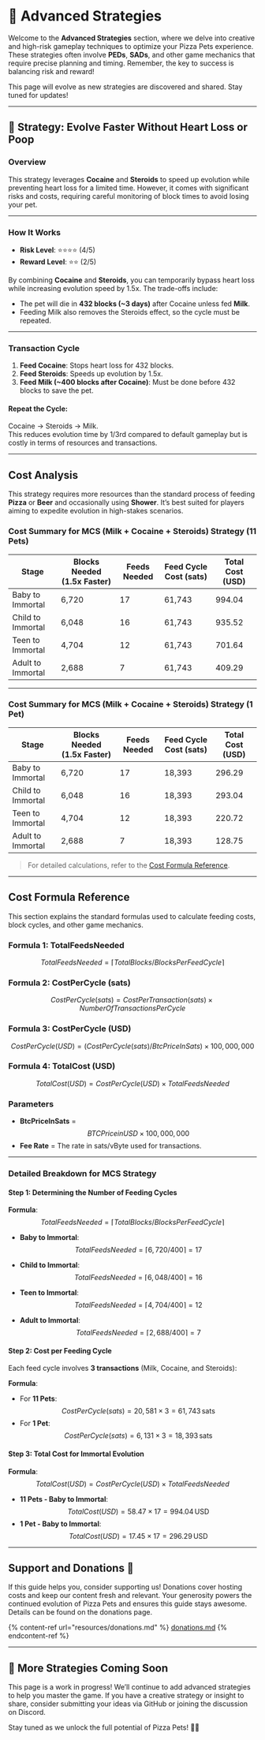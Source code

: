 # 🧠 Advanced Strategies

Welcome to the **Advanced Strategies** section, where we delve into creative and high-risk gameplay techniques to optimize your Pizza Pets experience. These strategies often involve **PEDs**, **SADs**, and other game mechanics that require precise planning and timing. Remember, the key to success is balancing risk and reward!

This page will evolve as new strategies are discovered and shared. Stay tuned for updates!

---

## 🚀 Strategy: Evolve Faster Without Heart Loss or Poop

### **Overview**

This strategy leverages **Cocaine** and **Steroids** to speed up evolution while preventing heart loss for a limited time. However, it comes with significant risks and costs, requiring careful monitoring of block times to avoid losing your pet.

---

### **How It Works**

- **Risk Level**: ⭐⭐⭐⭐ (4/5)  
- **Reward Level**: ⭐⭐ (2/5)

By combining **Cocaine** and **Steroids**, you can temporarily bypass heart loss while increasing evolution speed by 1.5x. The trade-offs include:

- The pet will die in **432 blocks (\~3 days)** after Cocaine unless fed **Milk**.
- Feeding Milk also removes the Steroids effect, so the cycle must be repeated.

---

### **Transaction Cycle**

1. **Feed Cocaine**: Stops heart loss for 432 blocks.
2. **Feed Steroids**: Speeds up evolution by 1.5x.
3. **Feed Milk (\~400 blocks after Cocaine)**: Must be done before 432 blocks to save the pet.

#### Repeat the Cycle:
Cocaine → Steroids → Milk.  
This reduces evolution time by 1/3rd compared to default gameplay but is costly in terms of resources and transactions.

---

## **Cost Analysis**

This strategy requires more resources than the standard process of feeding **Pizza** or **Beer** and occasionally using **Shower**. It’s best suited for players aiming to expedite evolution in high-stakes scenarios.

### Cost Summary for MCS (Milk + Cocaine + Steroids) Strategy (11 Pets)

| **Stage**         | **Blocks Needed (1.5x Faster)** | **Feeds Needed** | **Feed Cycle Cost (sats)** | **Total Cost (USD)** |
|--------------------|---------------------------------|------------------|----------------------------|----------------------|
| Baby to Immortal   | 6,720                          | 17               | 61,743                     | 994.04              |
| Child to Immortal  | 6,048                          | 16               | 61,743                     | 935.52              |
| Teen to Immortal   | 4,704                          | 12               | 61,743                     | 701.64              |
| Adult to Immortal  | 2,688                          | 7                | 61,743                     | 409.29              |

---

### Cost Summary for MCS (Milk + Cocaine + Steroids) Strategy (1 Pet)

| **Stage**         | **Blocks Needed (1.5x Faster)** | **Feeds Needed** | **Feed Cycle Cost (sats)** | **Total Cost (USD)** |
|--------------------|---------------------------------|------------------|----------------------------|----------------------|
| Baby to Immortal   | 6,720                          | 17               | 18,393                     | 296.29              |
| Child to Immortal  | 6,048                          | 16               | 18,393                     | 293.04              |
| Teen to Immortal   | 4,704                          | 12               | 18,393                     | 220.72              |
| Adult to Immortal  | 2,688                          | 7                | 18,393                     | 128.75              |

> For detailed calculations, refer to the [Cost Formula Reference](#cost-formula-reference).

---

## **Cost Formula Reference**

This section explains the standard formulas used to calculate feeding costs, block cycles, and other game mechanics.

### Formula 1: TotalFeedsNeeded
$$TotalFeedsNeeded = ⌈ TotalBlocks / BlocksPerFeedCycle ⌉$$

### Formula 2: CostPerCycle (sats)
$$CostPerCycle (sats) = CostPerTransaction (sats) × NumberOfTransactionsPerCycle$$

### Formula 3: CostPerCycle (USD)
$$CostPerCycle (USD) = (CostPerCycle (sats) / BtcPriceInSats) × 100,000,000$$

### Formula 4: TotalCost (USD)
$$TotalCost (USD) = CostPerCycle (USD) × TotalFeedsNeeded$$

### Parameters
- **BtcPriceInSats** = $$BTC Price in USD × 100,000,000$$
- **Fee Rate** = The rate in sats/vByte used for transactions.

---

### Detailed Breakdown for MCS Strategy

#### Step 1: Determining the Number of Feeding Cycles

**Formula**:  
$$TotalFeedsNeeded = ⌈ TotalBlocks / BlocksPerFeedCycle ⌉$$

- **Baby to Immortal**:  
  $$TotalFeedsNeeded = ⌈ 6,720 / 400 ⌉ = 17$$

- **Child to Immortal**:  
  $$TotalFeedsNeeded = ⌈ 6,048 / 400 ⌉ = 16$$

- **Teen to Immortal**:  
  $$TotalFeedsNeeded = ⌈ 4,704 / 400 ⌉ = 12$$

- **Adult to Immortal**:  
  $$TotalFeedsNeeded = ⌈ 2,688 / 400 ⌉ = 7$$

#### Step 2: Cost per Feeding Cycle

Each feed cycle involves **3 transactions** (Milk, Cocaine, and Steroids):

**Formula**:  
- For **11 Pets**:  
  $$CostPerCycle (sats) = 20,581 × 3 = 61,743 \, \text{sats}$$
- For **1 Pet**:  
  $$CostPerCycle (sats) = 6,131 × 3 = 18,393 \, \text{sats}$$

#### Step 3: Total Cost for Immortal Evolution

**Formula**:  
$$TotalCost (USD) = CostPerCycle (USD) × TotalFeedsNeeded$$

- **11 Pets - Baby to Immortal**:  
  $$TotalCost (USD) = 58.47 × 17 = 994.04 \, \text{USD}$$
- **1 Pet - Baby to Immortal**:  
  $$TotalCost (USD) = 17.45 × 17 = 296.29 \, \text{USD}$$

---

## Support and Donations 💖

If this guide helps you, consider supporting us! Donations cover hosting costs and keep our content fresh and relevant. Your generosity powers the continued evolution of Pizza Pets and ensures this guide stays awesome. Details can be found on the donations page.

{% content-ref url="resources/donations.md" %}
[donations.md](resources/donations.md)
{% endcontent-ref %}

---

## 🐾 More Strategies Coming Soon

This page is a work in progress! We’ll continue to add advanced strategies to help you master the game. If you have a creative strategy or insight to share, consider submitting your ideas via GitHub or joining the discussion on Discord.

Stay tuned as we unlock the full potential of Pizza Pets! 🍕🐾